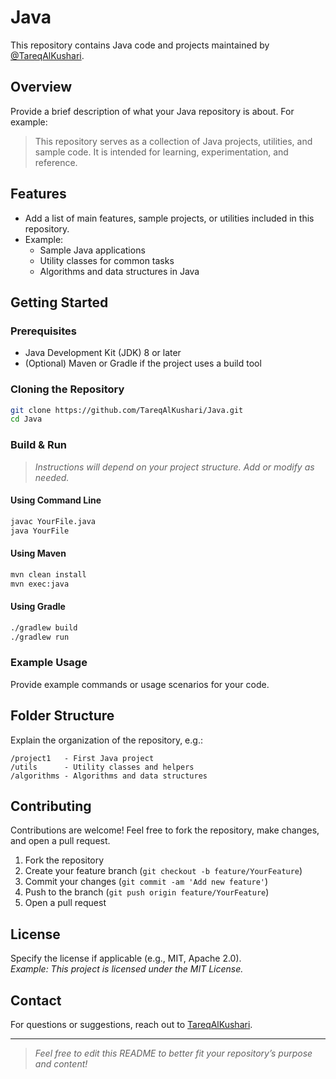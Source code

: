 # Java

This repository contains Java code and projects maintained by [@TareqAlKushari](https://github.com/TareqAlKushari).

## Overview

Provide a brief description of what your Java repository is about. For example:
> This repository serves as a collection of Java projects, utilities, and sample code. It is intended for learning, experimentation, and reference.

## Features

- Add a list of main features, sample projects, or utilities included in this repository.
- Example:  
  - Sample Java applications
  - Utility classes for common tasks
  - Algorithms and data structures in Java

## Getting Started

### Prerequisites

- Java Development Kit (JDK) 8 or later
- (Optional) Maven or Gradle if the project uses a build tool

### Cloning the Repository

```bash
git clone https://github.com/TareqAlKushari/Java.git
cd Java
```

### Build & Run

> _Instructions will depend on your project structure. Add or modify as needed._

#### Using Command Line

```bash
javac YourFile.java
java YourFile
```

#### Using Maven

```bash
mvn clean install
mvn exec:java
```

#### Using Gradle

```bash
./gradlew build
./gradlew run
```

### Example Usage

Provide example commands or usage scenarios for your code.

## Folder Structure

Explain the organization of the repository, e.g.:

```
/project1   - First Java project
/utils      - Utility classes and helpers
/algorithms - Algorithms and data structures
```

## Contributing

Contributions are welcome! Feel free to fork the repository, make changes, and open a pull request.

1. Fork the repository
2. Create your feature branch (`git checkout -b feature/YourFeature`)
3. Commit your changes (`git commit -am 'Add new feature'`)
4. Push to the branch (`git push origin feature/YourFeature`)
5. Open a pull request

## License

Specify the license if applicable (e.g., MIT, Apache 2.0).  
_Example: This project is licensed under the MIT License._

## Contact

For questions or suggestions, reach out to [TareqAlKushari](https://github.com/TareqAlKushari).

---

> _Feel free to edit this README to better fit your repository’s purpose and content!_
